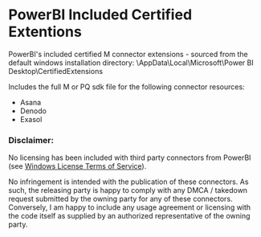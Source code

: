 # PowerBI Included Certified Extentions
PowerBI's included certified M connector extensions - sourced from the default windows installation directory: <User>\AppData\Local\Microsoft\Power BI Desktop\CertifiedExtensions

Includes the full M or PQ sdk file for the following connector resources:

* Asana
* Denodo
* Exasol

### Disclaimer: 

No licensing has been included with third party connectors from PowerBI (see [Windows License Terms of Service](https://powerbi.microsoft.com/en-us/windows-license-terms/)). 

No infringement is intended with the publication of these connectors. 
As such, the releasing party is happy to comply with any DMCA / takedown request submitted by the owning party for any of these connectors.
Conversely, I am happy to include any usage agreement or licensing with the code itself as supplied by an authorized representative of the owning party.
